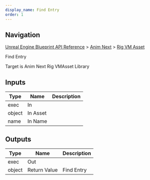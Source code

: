 ```yaml
---
display_name: Find Entry
order: 1
---
```

## Navigation

[Unreal Engine Blueprint API Reference](https://dev.epicgames.com/documentation/en-us/unreal-engine/BlueprintAPI) > [Anim Next](https://dev.epicgames.com/documentation/en-us/unreal-engine/BlueprintAPI/AnimNext) > [Rig VM Asset](https://dev.epicgames.com/documentation/en-us/unreal-engine/BlueprintAPI/AnimNext/RigVMAsset)

Find Entry

Target is Anim Next Rig VMAsset Library

## Inputs

| Type | Name | Description |
| --- | --- | --- |
| exec | In |  |
| object | In Asset |  |
| name | In Name |  |

## Outputs

| Type | Name | Description |
| --- | --- | --- |
| exec | Out |  |
| object | Return Value | Find Entry |
